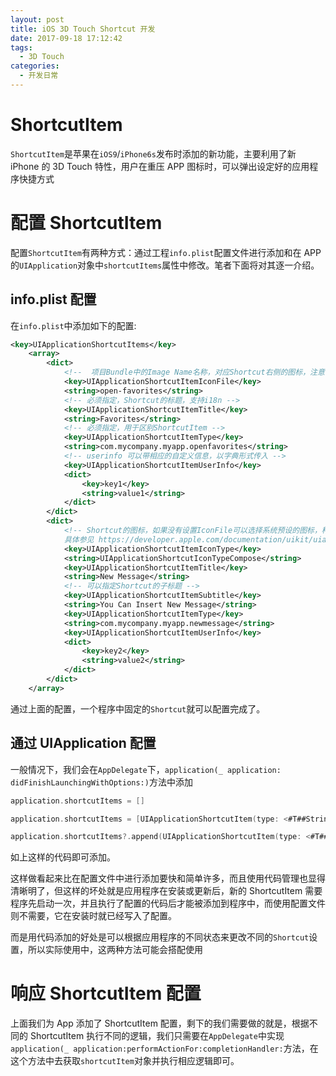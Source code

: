 ```yaml
---
layout: post
title: iOS 3D Touch Shortcut 开发
date: 2017-09-18 17:12:42
tags:
  - 3D Touch
categories:
  - 开发日常
---
```


# ShortcutItem

`ShortcutItem`是苹果在`iOS9`/`iPhone6s`发布时添加的新功能，主要利用了新 iPhone 的 3D Touch 特性，用户在重压 APP 图标时，可以弹出设定好的应用程序快捷方式

# 配置 ShortcutItem

配置`ShortcutItem`有两种方式：通过工程`info.plist`配置文件进行添加和在 APP 的`UIApplication`对象中`shortcutItems`属性中修改。笔者下面将对其逐一介绍。

## info.plist 配置

在`info.plist`中添加如下的配置:

```xml
<key>UIApplicationShortcutItems</key>
    <array>
        <dict>
            <!--  项目Bundle中的Image Name名称，对应Shortcut右侧的图标，注意，建议使用单色、透明的png -->
            <key>UIApplicationShortcutItemIconFile</key>
            <string>open-favorites</string>
            <!-- 必须指定，Shortcut的标题，支持i18n -->
            <key>UIApplicationShortcutItemTitle</key>
            <string>Favorites</string>
            <!-- 必须指定，用于区别ShortcutItem -->
            <key>UIApplicationShortcutItemType</key>
            <string>com.mycompany.myapp.openfavorites</string>
            <!-- userinfo 可以带相应的自定义信息，以字典形式传入 -->
            <key>UIApplicationShortcutItemUserInfo</key>
            <dict>
                <key>key1</key>
                <string>value1</string>
            </dict>
        </dict>
        <dict>
            <!-- Shortcut的图标，如果没有设置IconFile可以选择系统预设的图标，种类还算比较多
            具体参见 https://developer.apple.com/documentation/uikit/uiapplicationshortcuticontype -->
            <key>UIApplicationShortcutItemIconType</key>
            <string>UIApplicationShortcutIconTypeCompose</string>
            <key>UIApplicationShortcutItemTitle</key>
            <string>New Message</string>
            <!-- 可以指定Shortcut的子标题 -->
            <key>UIApplicationShortcutItemSubtitle</key>
            <string>You Can Insert New Message</string>
            <key>UIApplicationShortcutItemType</key>
            <string>com.mycompany.myapp.newmessage</string>
            <key>UIApplicationShortcutItemUserInfo</key>
            <dict>
                <key>key2</key>
                <string>value2</string>
            </dict>
        </dict>
    </array>
```

通过上面的配置，一个程序中固定的`Shortcut`就可以配置完成了。

## 通过 UIApplication 配置

一般情况下，我们会在`AppDelegate`下，`application(_ application: didFinishLaunchingWithOptions:)`方法中添加

```swift
application.shortcutItems = []

application.shortcutItems = [UIApplicationShortcutItem(type: <#T##String#>, localizedTitle: <#T##String#>, localizedSubtitle: <#T##String?#>, icon: <#T##UIApplicationShortcutIcon?#>, userInfo: <#T##[AnyHashable : Any]?#>)]

application.shortcutItems?.append(UIApplicationShortcutItem(type: <#T##String#>, localizedTitle: <#T##String#>, localizedSubtitle: <#T##String?#>, icon: <#T##UIApplicationShortcutIcon?#>, userInfo: <#T##[AnyHashable : Any]?#>))
```

如上这样的代码即可添加。

这样做看起来比在配置文件中进行添加要快和简单许多，而且使用代码管理也显得清晰明了，但这样的坏处就是应用程序在安装或更新后，新的 ShortcutItem 需要程序先启动一次，并且执行了配置的代码后才能被添加到程序中，而使用配置文件则不需要，它在安装时就已经写入了配置。

而是用代码添加的好处是可以根据应用程序的不同状态来更改不同的`Shortcut`设置，所以实际使用中，这两种方法可能会搭配使用

# 响应 ShortcutItem 配置

上面我们为 App 添加了 ShortcutItem 配置，剩下的我们需要做的就是，根据不同的 ShortcutItem 执行不同的逻辑，我们只需要在`AppDelegate`中实现`application(_ application:performActionFor:completionHandler:`方法，在这个方法中去获取`shortcutItem`对象并执行相应逻辑即可。
